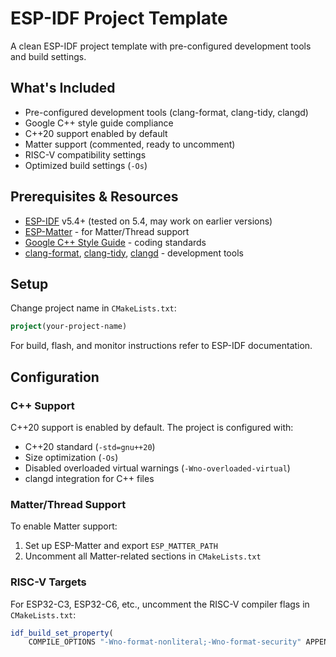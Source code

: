 # ESP-IDF Project Template

A clean ESP-IDF project template with pre-configured development tools and build settings.

## What's Included

- Pre-configured development tools (clang-format, clang-tidy, clangd)
- Google C++ style guide compliance
- C++20 support enabled by default
- Matter support (commented, ready to uncomment)
- RISC-V compatibility settings
- Optimized build settings (`-Os`)

## Prerequisites & Resources

- [ESP-IDF](https://docs.espressif.com/projects/esp-idf/en/latest/esp32/get-started/index.html) v5.4+ (tested on 5.4, may work on earlier versions)
- [ESP-Matter](https://github.com/espressif/esp-matter) - for Matter/Thread support
- [Google C++ Style Guide](https://google.github.io/styleguide/cppguide.html) - coding standards
- [clang-format](https://clang.llvm.org/docs/ClangFormat.html), [clang-tidy](https://clang.llvm.org/extra/clang-tidy/), [clangd](https://clangd.llvm.org/) - development tools

## Setup

Change project name in `CMakeLists.txt`:
```cmake
project(your-project-name)
```

For build, flash, and monitor instructions refer to ESP-IDF documentation.

## Configuration

### C++ Support

C++20 support is enabled by default. The project is configured with:
- C++20 standard (`-std=gnu++20`)
- Size optimization (`-Os`)
- Disabled overloaded virtual warnings (`-Wno-overloaded-virtual`)
- clangd integration for C++ files

### Matter/Thread Support

To enable Matter support:

1. Set up ESP-Matter and export `ESP_MATTER_PATH`
2. Uncomment all Matter-related sections in `CMakeLists.txt`

### RISC-V Targets

For ESP32-C3, ESP32-C6, etc., uncomment the RISC-V compiler flags in `CMakeLists.txt`:
```cmake
idf_build_set_property(
    COMPILE_OPTIONS "-Wno-format-nonliteral;-Wno-format-security" APPEND)
```
